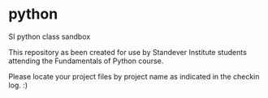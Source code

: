 # python
SI python class sandbox

This repository as been created for use by Standever Institute students attending the Fundamentals of Python course.

Please locate your project files by project name as indicated in the checkin log.  :)
